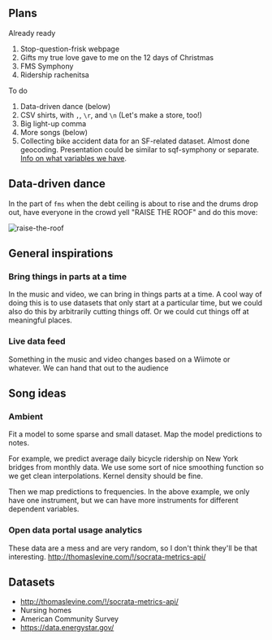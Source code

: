 ## Plans

Already ready

1. Stop-question-frisk webpage
2. Gifts my true love gave to me on the 12 days of Christmas
3. FMS Symphony
4. Ridership rachenitsa

To do

1. Data-driven dance (below)
2. CSV shirts, with `,`, `\r`, and `\n` (Let's make a store, too!)
3. Big light-up comma
4. More songs (below)
5. Collecting bike accident data for an SF-related dataset. Almost done geocoding. Presentation could be similar to sqf-symphony or separate. [Info on what variables we have](https://www.baycitizen.org/data/bikes/bike-accident-tracker/). 

## Data-driven dance

In the part of `fms` when the debt ceiling is about to rise and the drums drop out, have everyone in the crowd yell 
"RAISE THE ROOF" and do this move:

![raise-the-roof](http://gifrific.com/wp-content/uploads/2013/05/Michael-Scott-and-Dwight-Schrute-Raise-the-Roof.gif)

## General inspirations

### Bring things in parts at a time
In the music and video, we can bring in things parts at a time.
A cool way of doing this is to use datasets that only start at
a particular time, but we could also do this by arbitrarily cutting
things off. Or we could cut things off at meaningful places.

### Live data feed
Something in the music and video changes based on a Wiimote or
whatever. We can hand that out to the audience

## Song ideas

### Ambient
Fit a model to some sparse and small dataset. Map the model
predictions to notes.

For example, we predict average daily bicycle ridership on
New York bridges from monthly data. We use some sort of nice
smoothing function so we get clean interpolations. Kernel
density should be fine.

Then we map predictions to frequencies. In the above example,
we only have one instrument, but we can have more instruments
for different dependent variables.

### Open data portal usage analytics
These data are a mess and are very random, so I don't think they'll be that interesting.
http://thomaslevine.com/!/socrata-metrics-api/

## Datasets

* http://thomaslevine.com/!/socrata-metrics-api/
* Nursing homes
* American Community Survey
* https://data.energystar.gov/
